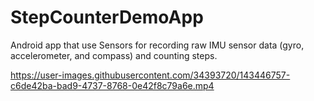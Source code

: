 # StepCounterDemoApp
Android app that use Sensors for recording raw IMU sensor data (gyro, accelerometer, and compass) and counting steps. 


https://user-images.githubusercontent.com/34393720/143446757-c6de42ba-bad9-4737-8768-0e42f8c79a6e.mp4

